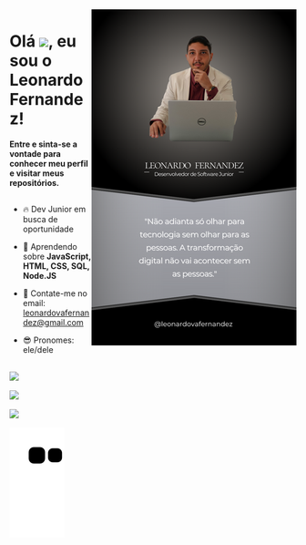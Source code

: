 <img align="right" height="590em" src="./leonardo fernandez.png"/>

<h1 align="left">Olá <img src="https://raw.githubusercontent.com/kaueMarques/kaueMarques/master/hi.gif" height="30px">, eu sou o Leonardo Fernandez!</h1>



<p><strong>Entre e sinta-se a vontade para conhecer meu perfil e visitar meus repositórios.</strong></p>


##


- 🔥 Dev Junior em busca de oportunidade 


- 💯 Aprendendo sobre **JavaScript, HTML, CSS, SQL, Node.JS**


- 💬 Contate-me no email: leonardovafernandez@gmail.com


- 😎 Pronomes: ele/dele


##


<div> 
  <a href = "mailto:leonardovafernandez@gmail.com"><img src="https://img.shields.io/badge/-Gmail-%23333?style=for-the-badge&logo=gmail&logoColor=white" target="_blank"></a>
  
  <a href="https://www.linkedin.com/in/leonardo-fernandez-5aa32138/" target="_blank"><img src="https://img.shields.io/badge/-LinkedIn-%230077B5?style=for-the-badge&logo=linkedin&logoColor=white" target="_blank"></a> 
  
  <a href="https://instagram.com/leonardovafernandez" target="_blank"><img src="https://img.shields.io/badge/-Instagram-%23E4405F?style=for-the-badge&logo=instagram&logoColor=white" target="_blank"></a> 
  
 
  ![Snake animation](https://github.com/rafaballerini/rafaballerini/blob/output/github-contribution-grid-snake.svg)
 
</div>
